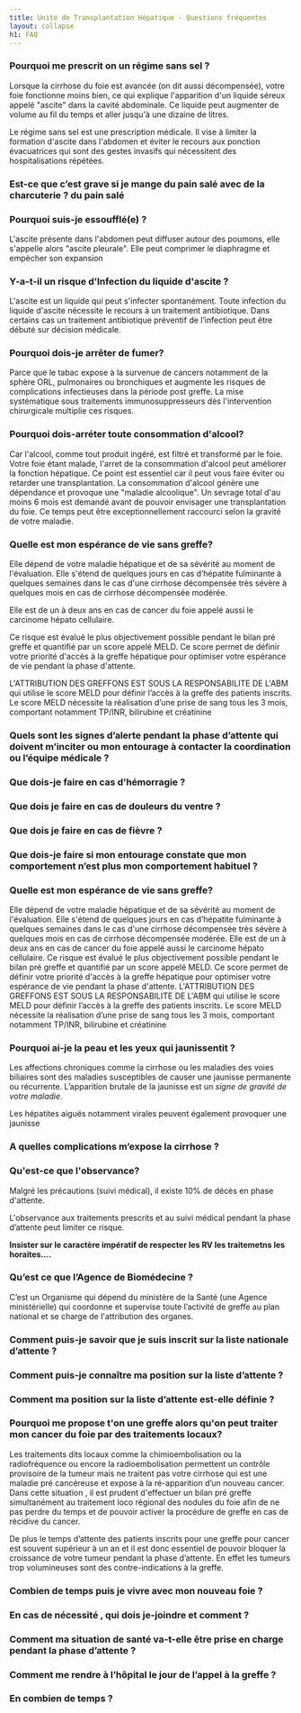 ```yaml
---
title: Unité de Transplantation Hépatique - Questions fréquentes
layout: collapse
h1: FAQ
---
```

### Pourquoi me prescrit on un régime sans sel ?
Lorsque la cirrhose du foie est avancée (on dit aussi décompensée), votre foie fonctionne moins bien, ce qui explique l'apparition d'un liquide séreux appelé "ascite" dans la cavité abdominale. Ce liquide peut augmenter de volume au fil du temps et aller jusqu'à une dizaine de litres.

Le régime sans sel est une prescription médicale. Il vise à limiter la formation d'ascite dans l'abdomen et éviter le recours aux ponction évacuatrices qui sont des gestes invasifs qui nécessitent des hospitalisations répétées.

### Est-ce que c’est grave si je mange du pain salé avec de la charcuterie ? du pain salé

### Pourquoi suis-je essoufflé(e) ?
L'ascite présente dans l'abdomen peut diffuser autour des poumons, elle s'appelle alors "ascite pleurale". Elle peut comprimer le diaphragme et empècher son expansion

### Y-a-t-il un risque d’Infection du liquide d'ascite ?
L'ascite est un liquide qui peut s'infecter spontanément. Toute infection du liquide d'ascite nécessite le recours à un traitement antibiotique. Dans certains cas un traitement antibiotique préventif de l’infection peut être débuté sur décision médicale.

### Pourquoi dois-je arrêter de fumer?
Parce que le tabac expose à la survenue de cancers notamment de la sphère ORL, pulmonaires ou bronchiques et augmente les risques de complications infectieuses  dans  la période post greffe. La mise systématique sous traitements immunosuppresseurs dès l'intervention chirurgicale multiplie ces risques.

### Pourquoi dois-arréter toute consommation d'alcool?
Car l'alcool, comme tout produit ingéré, est filtré et transformé par le foie. Votre foie étant malade, l'arret de  la consommation d'alcool peut améliorer la fonction hépatique. Ce point est essentiel car il peut  vous faire éviter ou retarder une transplantation.
La consommation d'alcool génère une dépendance et provoque une "maladie alcoolique".
Un sevrage total d'au moins 6 mois est demandé avant de pouvoir envisager une transplantation du foie. Ce temps peut être exceptionnellement raccourci selon la gravité de votre maladie.

### Quelle est mon espérance de vie sans greffe?
Elle dépend de votre maladie hépatique et de sa sévérité au moment de l'évaluation. Elle s'étend de quelques jours en cas d’hépatite fulminante à quelques semaines dans le cas d'une cirrhose décompensée très sévère à quelques mois en cas de cirrhose décompensée modérée.

Elle est de un à deux ans en cas de cancer du foie appelé aussi le carcinome hépato cellulaire.

Ce risque est évalué le plus objectivement possible pendant le bilan pré greffe et quantifié par un score appelé MELD. Ce score permet de définir votre priorité d'accès à la greffe hépatique pour optimiser votre espérance de vie pendant la phase d'attente.

L'ATTRIBUTION DES GREFFONS EST SOUS LA RESPONSABILITE DE L'ABM qui utilise le score MELD pour définir l’accès à la greffe des patients inscrits. Le score MELD nécessite la réalisation d’une prise de sang tous les 3 mois, comportant notamment TP/INR, bilirubine et créatinine

### Quels sont les signes d’alerte pendant la phase d’attente qui doivent m’inciter ou mon entourage à contacter la coordination ou l’équipe médicale ?

### Que dois-je faire en cas d’hémorragie ?

### Que dois je faire en cas de douleurs du ventre ?

### Que dois je faire en cas de fièvre ?

### Que dois-je faire si mon entourage constate que mon comportement n’est plus mon comportement habituel ?

### Quelle est mon espérance de vie sans greffe?
Elle dépend de votre maladie hépatique et de sa sévérité au moment de l'évaluation. Elle s'étend de quelques jours en cas d’hépatite fulminante à quelques semaines dans le cas d'une cirrhose décompensée très sévère à quelques mois en cas de cirrhose décompensée modérée.
Elle est de un à deux ans en cas de cancer du foie appelé aussi le carcinome hépato cellulaire.
Ce risque est évalué le plus objectivement possible pendant le bilan pré greffe et quantifié par un score appelé MELD. Ce score permet de définir votre priorité d'accès à la greffe hépatique pour optimiser votre espérance de vie pendant la phase d'attente.
L'ATTRIBUTION DES GREFFONS EST SOUS LA RESPONSABILITE DE L'ABM qui utilise le score MELD pour définir l’accès à la greffe des patients inscrits. Le score MELD nécessite la réalisation d’une prise de sang tous les 3 mois, comportant notamment TP/INR, bilirubine et créatinine

### Pourquoi ai-je la peau et les yeux qui jaunissentit ?
Les affections chroniques comme la cirrhose ou les maladies des voies biliaires sont des maladies susceptibles de causer une jaunisse permanente ou récurrente. L’apparition brutale de la jaunisse est un _signe de gravité de votre maladie_.

Les hépatites aiguës notamment virales peuvent également provoquer une jaunisse

### A quelles complications m’expose la cirrhose ?

### Qu'est-ce que l'observance?
Malgré les précautions (suivi médical), il existe 10% de décès en phase d'attente.

L'observance aux traitements prescrits et au suivi médical pendant la phase d’attente peut limiter ce risque.

__Insister sur le caractère impératif de respecter les RV les traitemetns les horaites….__

### Qu’est ce que l’Agence de Biomédecine ?
C’est un Organisme qui dépend du ministère de la Santé (une Agence ministérielle) qui coordonne et supervise toute l’activité de greffe au plan national et se charge de l'attribution des organes.

### Comment puis-je savoir que je suis inscrit sur la liste nationale d’attente ?

### Comment puis-je connaître ma position sur la liste d’attente ?

### Comment ma position sur la liste d’attente est-elle définie ?

### Pourquoi me propose t'on une greffe alors qu'on peut traiter mon cancer du foie par des traitements locaux?
Les traitements dits locaux comme la chimioembolisation ou la radiofréquence ou encore la radioembolisation permettent un contrôle provisoire de la tumeur mais ne traitent pas votre cirrhose qui est une maladie pré cancéreuse et expose à la ré-apparition d’un nouveau cancer. Dans cette situation , il est prudent d'effectuer un bilan pré greffe simultanément au traitement loco régional des nodules du foie afin de ne pas perdre du temps et de pouvoir activer la procédure de greffe en cas de récidive du cancer.

De plus le temps d’attente des patients inscrits pour une greffe pour cancer est souvent supérieur à un an et il est donc essentiel de pouvoir bloquer la croissance de votre tumeur pendant la phase d’attente. En effet les tumeurs trop volumineuses sont des contre-indications à la greffe.

### Combien de temps puis je vivre avec mon nouveau foie ?

### En cas de nécessité , qui dois je-joindre et comment ?

### Comment ma situation de santé va-t-elle être prise en charge pendant la phase d’attente ?

### Comment me rendre à l’hôpital le jour de l’appel à la greffe ?

### En combien de temps ?

